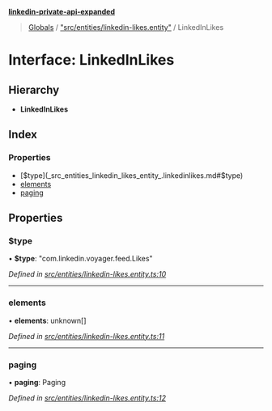 **[linkedin-private-api-expanded](../README.md)**

> [Globals](../globals.md) / ["src/entities/linkedin-likes.entity"](../modules/_src_entities_linkedin_likes_entity_.md) / LinkedInLikes

# Interface: LinkedInLikes

## Hierarchy

* **LinkedInLikes**

## Index

### Properties

* [$type](_src_entities_linkedin_likes_entity_.linkedinlikes.md#$type)
* [elements](_src_entities_linkedin_likes_entity_.linkedinlikes.md#elements)
* [paging](_src_entities_linkedin_likes_entity_.linkedinlikes.md#paging)

## Properties

### $type

•  **$type**: \"com.linkedin.voyager.feed.Likes\"

*Defined in [src/entities/linkedin-likes.entity.ts:10](https://github.com/khanhtranngoccva/linkedin-private-api/blob/17c022a/src/entities/linkedin-likes.entity.ts#L10)*

___

### elements

•  **elements**: unknown[]

*Defined in [src/entities/linkedin-likes.entity.ts:11](https://github.com/khanhtranngoccva/linkedin-private-api/blob/17c022a/src/entities/linkedin-likes.entity.ts#L11)*

___

### paging

•  **paging**: Paging

*Defined in [src/entities/linkedin-likes.entity.ts:12](https://github.com/khanhtranngoccva/linkedin-private-api/blob/17c022a/src/entities/linkedin-likes.entity.ts#L12)*

